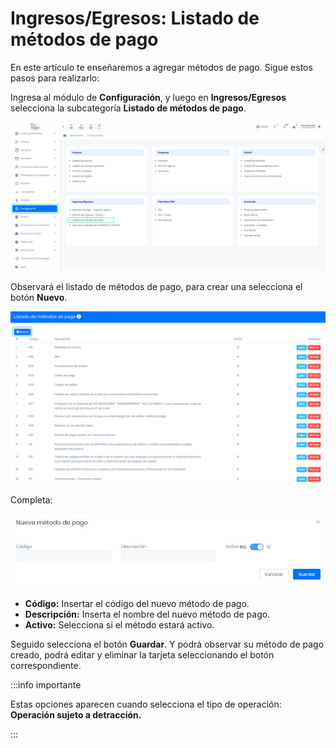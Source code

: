 # Ingresos/Egresos: Listado de métodos de pago

En este artículo te enseñaremos a agregar métodos de pago. Sigue estos pasos para realizarlo:

Ingresa al módulo de **Configuración**, y luego en  **Ingresos/Egresos** selecciona la subcategoría **Listado de métodos de pago**.

![Alt text](img/listadodepago1.jpg)

Observará el listado de métodos de pago, para crear una selecciona el botón **Nuevo**.

![Alt text](img/listadodepago2.jpg)

Completa:

![Alt text](img/listadodepago3.jpg)

* **Código:** Insertar el código del nuevo método de pago.
* **Descripción:** Inserta el nombre del nuevo método de pago. 
* **Activo:** Selecciona si el método estará activo.
  
Seguido selecciona el botón **Guardar**. Y podrá observar su método de pago creado, podrá editar y eliminar la tarjeta seleccionando el botón correspondiente.

:::info importante

Estas opciones aparecen cuando selecciona el tipo de operación: **Operación sujeto a detracción.**

:::